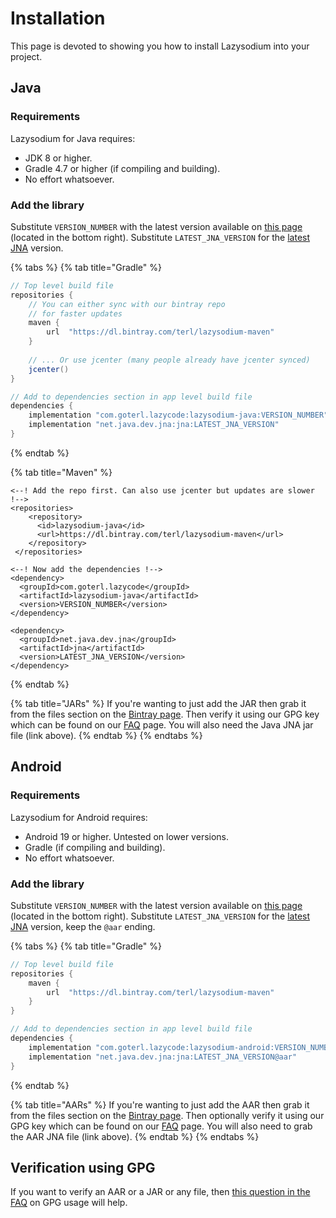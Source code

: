 # Installation

This page is devoted to showing you how to install Lazysodium into your project.

## Java

### Requirements

Lazysodium for Java requires:

* JDK 8 or higher.
* Gradle 4.7 or higher \(if compiling and building\).
* No effort whatsoever.

### Add the library

Substitute `VERSION_NUMBER` with the latest version available on [this page](https://bintray.com/terl/lazysodium-maven/lazysodium-java) \(located in the bottom right\). Substitute `LATEST_JNA_VERSION` for the [latest JNA](https://mvnrepository.com/artifact/net.java.dev.jna/jna) version.

{% tabs %}
{% tab title="Gradle" %}
```groovy
// Top level build file 
repositories {
    // You can either sync with our bintray repo
    // for faster updates
    maven {
        url  "https://dl.bintray.com/terl/lazysodium-maven"
    }
    
    // ... Or use jcenter (many people already have jcenter synced)
    jcenter()
}

// Add to dependencies section in app level build file
dependencies {
    implementation "com.goterl.lazycode:lazysodium-java:VERSION_NUMBER"
    implementation "net.java.dev.jna:jna:LATEST_JNA_VERSION"
}
```
{% endtab %}

{% tab title="Maven" %}
```markup
<--! Add the repo first. Can also use jcenter but updates are slower !-->
<repositories>
    <repository>
      <id>lazysodium-java</id>
      <url>https://dl.bintray.com/terl/lazysodium-maven</url>
    </repository>
 </repositories>

<--! Now add the dependencies !-->
<dependency>
  <groupId>com.goterl.lazycode</groupId>
  <artifactId>lazysodium-java</artifactId>
  <version>VERSION_NUMBER</version>
</dependency>

<dependency>
  <groupId>net.java.dev.jna</groupId>
  <artifactId>jna</artifactId>
  <version>LATEST_JNA_VERSION</version>
</dependency>
```
{% endtab %}

{% tab title="JARs" %}
If you're wanting to just add the JAR then grab it from the files section on the [Bintray page](https://bintray.com/terl/lazysodium-maven/lazysodium-java/_latestVersion). Then verify it using our GPG key which can be found on our [FAQ](faq.md#how-do-i-verify-a-file-through-gpg) page. You will also need the Java JNA jar file \(link above\).
{% endtab %}
{% endtabs %}

## Android

### Requirements

Lazysodium for Android requires:

* Android 19 or higher. Untested on lower versions.
* Gradle \(if compiling and building\).
* No effort whatsoever.

### Add the library

Substitute `VERSION_NUMBER` with the latest version available on [this page](https://bintray.com/terl/lazysodium-maven/lazysodium-android) \(located in the bottom right\). Substitute `LATEST_JNA_VERSION` for the [latest JNA](https://mvnrepository.com/artifact/net.java.dev.jna/jna) version, keep the `@aar` ending.

{% tabs %}
{% tab title="Gradle" %}
```groovy
// Top level build file
repositories {
    maven {
        url  "https://dl.bintray.com/terl/lazysodium-maven"
    }
}

// Add to dependencies section in app level build file
dependencies {
    implementation "com.goterl.lazycode:lazysodium-android:VERSION_NUMBER@aar"
    implementation "net.java.dev.jna:jna:LATEST_JNA_VERSION@aar"
}
```
{% endtab %}

{% tab title="AARs" %}
If you're wanting to just add the AAR then grab it from the files section on the [Bintray page](https://bintray.com/terl/lazysodium-maven/lazysodium-android/_latestVersion). Then optionally verify it using our GPG key which can be found on our [FAQ](faq.md#how-do-i-verify-a-file-through-gpg) page. You will also need to grab the AAR JNA file \(link above\).
{% endtab %}
{% endtabs %}

## Verification using GPG

If you want to verify an AAR or a JAR or any file, then [this question in the FAQ](faq.md#how-do-i-verify-a-file-through-gpg) on GPG usage will help.

